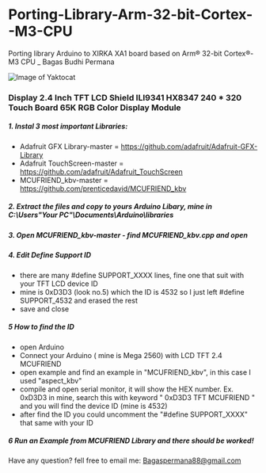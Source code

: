 # Porting-Library-Arm-32-bit-Cortex--M3-CPU
Porting library Arduino to XIRKA XA1 board based on Arm® 32-bit Cortex®-M3 CPU _ Bagas Budhi Permana

![Image of Yaktocat](https://github.com/bagasbudhi/Porting-Library-Arm-32-bit-Cortex--M3-CPU/blob/main/mcufriend%20display.jpg)

### Display 2.4 Inch TFT LCD Shield ILI9341 HX8347 240 * 320 Touch Board 65K RGB Color Display Module

##### 1. Instal 3 most important Libraries:
- Adafruit GFX Library-master = https://github.com/adafruit/Adafruit-GFX-Library   
- Adafruit TouchScreen-master = https://github.com/adafruit/Adafruit_TouchScreen
- MCUFRIEND_kbv-master        = https://github.com/prenticedavid/MCUFRIEND_kbv

##### 2. Extract the files and copy to yours Arduino Libary, mine in C:\Users\"Your PC"\Documents\Arduino\libraries 

##### 3. Open MCUFRIEND_kbv-master - find MCUFRIEND_kbv.cpp and open

##### 4. Edit Define Support ID
- there are many #define SUPPORT_XXXX lines, fine one that suit with your TFT LCD device ID
- mine is 0xD3D3 (look no.5) which the ID is 4532 so I just left #define SUPPORT_4532 and erased the rest
- save and close

##### 5 How to find the ID
- open Arduino 
- Connect your  Arduino ( mine is Mega 2560) with LCD TFT 2.4 MCUFRIEND
- open example and find an example in "MCUFRIEND_kbv", in this case I used "aspect_kbv" 
- compile and open serial monitor, it will show the HEX number. Ex. 0xD3D3 in mine, search this with keyword " 0xD3D3 TFT MCUFRIEND " and you will find the device ID (mine is 4532)
- after find the ID you could uncomment the "#define SUPPORT_XXXX" that same with your ID

##### 6 Run an Example from MCUFRIEND Library and there should be worked!

Have any question? fell free to email me: Bagaspermana88@gmail.com
